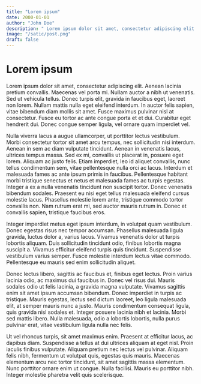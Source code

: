 ```yaml
---
title: "Lorem ipsum"
date: 2000-01-01
author: "John Doe"
description: " Lorem ipsum dolor sit amet, consectetur adipiscing elit. Cras lacinia ut velit a ultricies. Etiam at rutrum mauris. Fusce nibh ex, commodo ut dui eu, blandit mattis massa. Curabitur fringilla est a turpis porta tempor. Nunc aliquam faucibus magna, vel."
image: "/satic/post.png"
draft: false
---
```

# Lorem ipsum

Lorem ipsum dolor sit amet, consectetur adipiscing elit. Aenean lacinia pretium convallis. Maecenas vel porta mi. Nullam auctor a nibh ut venenatis. Sed ut vehicula tellus. Donec turpis elit, gravida in faucibus eget, laoreet non lorem. Nullam mattis nulla eget eleifend interdum. In auctor felis sapien, vitae bibendum diam mollis sit amet. Fusce maximus pulvinar nisl at consectetur. Fusce eu tortor ac ante congue porta et et dui. Curabitur eget hendrerit dui. Donec congue semper ligula, vel ornare quam imperdiet vel.

Nulla viverra lacus a augue ullamcorper, ut porttitor lectus vestibulum. Morbi consectetur tortor sit amet arcu tempus, nec sollicitudin nisi interdum. Aenean in sem ac diam vulputate tincidunt. Aenean in venenatis lacus, ultrices tempus massa. Sed ex mi, convallis ut placerat in, posuere eget lorem. Aliquam ac justo felis. Etiam imperdiet, leo id aliquet convallis, nunc tellus condimentum sem, vitae pellentesque nulla orci ac lacus. Interdum et malesuada fames ac ante ipsum primis in faucibus. Pellentesque habitant morbi tristique senectus et netus et malesuada fames ac turpis egestas. Integer a ex a nulla venenatis tincidunt non suscipit tortor. Donec venenatis bibendum sodales. Praesent eu nisi eget tellus malesuada eleifend cursus molestie lacus. Phasellus molestie lorem ante, tristique commodo tortor convallis non. Nam rutrum erat mi, sed auctor mauris rutrum in. Donec et convallis sapien, tristique faucibus eros.

Integer imperdiet metus eget ipsum interdum, in volutpat quam vestibulum. Donec egestas risus nec tempor accumsan. Phasellus malesuada ligula gravida, luctus dolor a, varius lacus. Vivamus venenatis dolor ut turpis lobortis aliquam. Duis sollicitudin tincidunt odio, finibus lobortis magna suscipit a. Vivamus efficitur eleifend turpis quis tincidunt. Suspendisse vestibulum varius semper. Fusce molestie interdum lectus vitae commodo. Pellentesque eu mauris sed enim sollicitudin aliquet.

Donec lectus libero, sagittis ac faucibus et, finibus eget lectus. Proin varius lacinia odio, ac maximus dui faucibus in. Donec vel risus dui. Mauris sodales odio ut felis lacinia, a gravida magna vulputate. Vivamus sagittis enim sit amet ipsum accumsan bibendum. Donec imperdiet in turpis ac tristique. Mauris egestas, lectus sed dictum laoreet, leo ligula malesuada elit, at semper mauris nunc a justo. Mauris condimentum consequat ligula, quis gravida nisl sodales et. Integer posuere lacinia nibh et lacinia. Morbi sed mattis libero. Nulla malesuada, odio a lobortis lobortis, nulla purus pulvinar erat, vitae vestibulum ligula nulla nec felis.

Ut vel rhoncus turpis, sit amet maximus enim. Praesent at efficitur lacus, ac dapibus diam. Suspendisse a tellus at dui ultrices aliquam at eget nisl. Proin iaculis finibus vulputate. Aliquam pretium nec lectus vel pulvinar. Aliquam felis nibh, fermentum ut volutpat quis, egestas quis mauris. Maecenas elementum arcu nec tortor tincidunt, sit amet sagittis massa elementum. Nunc porttitor ornare enim ut congue. Nulla facilisi. Mauris eu porttitor nibh. Integer molestie pharetra velit quis scelerisque.
